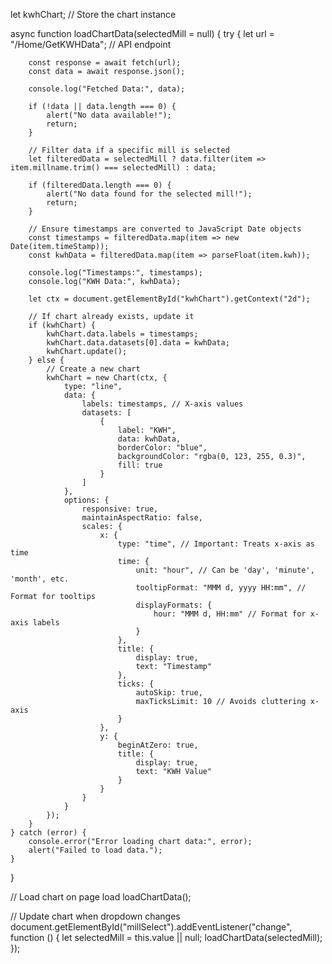 let kwhChart; // Store the chart instance

async function loadChartData(selectedMill = null) {
    try {
        let url = "/Home/GetKWHData"; // API endpoint

        const response = await fetch(url);
        const data = await response.json();

        console.log("Fetched Data:", data);

        if (!data || data.length === 0) {
            alert("No data available!");
            return;
        }

        // Filter data if a specific mill is selected
        let filteredData = selectedMill ? data.filter(item => item.millname.trim() === selectedMill) : data;

        if (filteredData.length === 0) {
            alert("No data found for the selected mill!");
            return;
        }

        // Ensure timestamps are converted to JavaScript Date objects
        const timestamps = filteredData.map(item => new Date(item.timeStamp)); 
        const kwhData = filteredData.map(item => parseFloat(item.kwh));

        console.log("Timestamps:", timestamps);
        console.log("KWH Data:", kwhData);

        let ctx = document.getElementById("kwhChart").getContext("2d");

        // If chart already exists, update it
        if (kwhChart) {
            kwhChart.data.labels = timestamps;
            kwhChart.data.datasets[0].data = kwhData;
            kwhChart.update();
        } else {
            // Create a new chart
            kwhChart = new Chart(ctx, {
                type: "line",
                data: {
                    labels: timestamps, // X-axis values
                    datasets: [
                        {
                            label: "KWH",
                            data: kwhData,
                            borderColor: "blue",
                            backgroundColor: "rgba(0, 123, 255, 0.3)",
                            fill: true
                        }
                    ]
                },
                options: {
                    responsive: true,
                    maintainAspectRatio: false,
                    scales: {
                        x: {
                            type: "time", // Important: Treats x-axis as time
                            time: {
                                unit: "hour", // Can be 'day', 'minute', 'month', etc.
                                tooltipFormat: "MMM d, yyyy HH:mm", // Format for tooltips
                                displayFormats: {
                                    hour: "MMM d, HH:mm" // Format for x-axis labels
                                }
                            },
                            title: {
                                display: true,
                                text: "Timestamp"
                            },
                            ticks: {
                                autoSkip: true,
                                maxTicksLimit: 10 // Avoids cluttering x-axis
                            }
                        },
                        y: {
                            beginAtZero: true,
                            title: {
                                display: true,
                                text: "KWH Value"
                            }
                        }
                    }
                }
            });
        }
    } catch (error) {
        console.error("Error loading chart data:", error);
        alert("Failed to load data.");
    }
}

// Load chart on page load
loadChartData();

// Update chart when dropdown changes
document.getElementById("millSelect").addEventListener("change", function () {
    let selectedMill = this.value || null;
    loadChartData(selectedMill);
});